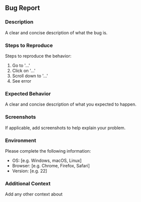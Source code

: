 ## Bug Report

### Description

A clear and concise description of what the bug is.

### Steps to Reproduce

Steps to reproduce the behavior:

1. Go to '...'
2. Click on '...'
3. Scroll down to '...'
4. See error

### Expected Behavior

A clear and concise description of what you expected to happen.

### Screenshots

If applicable, add screenshots to help explain your problem.

### Environment

Please complete the following information:

- OS: [e.g. Windows, macOS, Linux]
- Browser: [e.g. Chrome, Firefox, Safari]
- Version: [e.g. 22]

### Additional Context

Add any other context about
